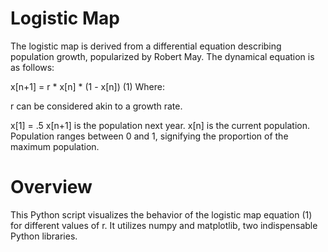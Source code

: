# Logistic Map
The logistic map is derived from a differential equation describing population growth, popularized by Robert May. The dynamical equation is as follows:

x[n+1] = r * x[n] * (1 - x[n])       (1)
Where:

  r can be considered akin to a growth rate.
  
  x[1] = .5
  x[n+1] is the population next year.
  x[n] is the current population. Population ranges between 0 and 1, signifying the proportion of the maximum population.
  
# Overview

This Python script visualizes the behavior of the logistic map equation (1) for different values of r. It utilizes numpy and matplotlib, two indispensable Python libraries.
